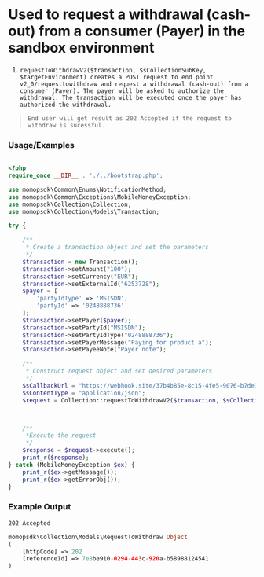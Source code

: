 # Used to request a withdrawal (cash-out) from a consumer (Payer) in the sandbox environment

1.	`requestToWithdrawV2($transaction, $sCollectionSubKey, $targetEnvironment) creates a POST request to end point v2_0/requesttowithdraw and request a withdrawal (cash-out) from a consumer (Payer). The payer will be asked to authorize the withdrawal. The transaction will be executed once the payer has authorized the withdrawal.`

> `End user will get result as 202 Accepted if the request to withdraw is sucessful.`

### Usage/Examples

```php

<?php
require_once __DIR__ . './../bootstrap.php';

use momopsdk\Common\Enums\NotificationMethod;
use momopsdk\Common\Exceptions\MobileMoneyException;
use momopsdk\Collection\Collection;
use momopsdk\Collection\Models\Transaction;

try {

    /**
     * Create a transaction object and set the parameters
     */
    $transaction = new Transaction();
    $transaction->setAmount("100");
    $transaction->setCurrency("EUR");
    $transaction->setExternalId("6253728");
    $payer = [
        'partyIdType' => 'MSISDN',
        'partyId' => '0248888736'
    ];
    $transaction->setPayer($payer);
    $transaction->setPartyId("MSISDN");
    $transaction->setPartyIdType("0248888736");
    $transaction->setPayerMessage("Paying for product a");
    $transaction->setPayeeNote("Payer note");

    /**
     * Construct request object and set desired parameters
     */
    $sCallbackUrl = "https://webhook.site/37b4b85e-8c15-4fe5-9076-b7de3071b85d";
    $sContentType = "application/json";
    $request = Collection::requestToWithdrawV2($transaction, $sCollectionSubKey, $targetEnvironment, $sCallbackUrl, $sContentType);



    /**
     *Execute the request
     */
    $response = $request->execute();
    print_r($response);
} catch (MobileMoneyException $ex) {
    print_r($ex->getMessage());
    print_r($ex->getErrorObj());
}


```
### Example Output
`202 Accepted`
```php
momopsdk\Collection\Models\RequestToWithdraw Object
(
    [httpCode] => 202
    [referenceId] => 7e8be910-0294-443c-920a-b58988124541
)

```
